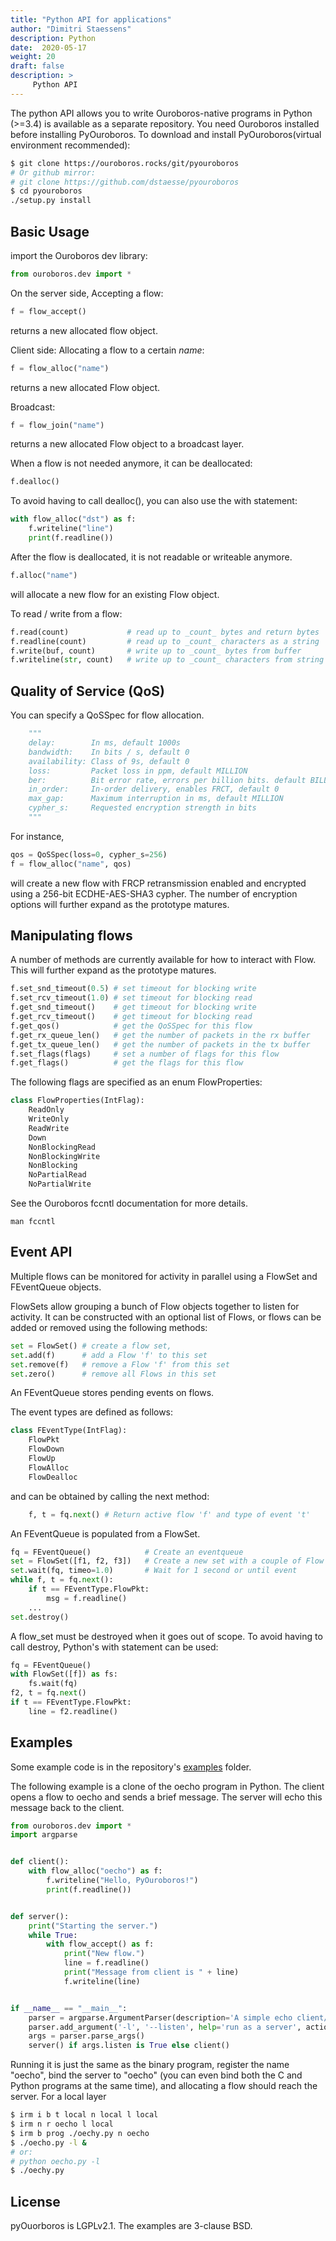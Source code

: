 ```yaml
---
title: "Python API for applications"
author: "Dimitri Staessens"
description: Python
date:  2020-05-17
weight: 20
draft: false
description: >
     Python API
---
```


The python API allows you to write Ouroboros-native programs in Python
(>=3.4) is available as a separate repository. You need Ouroboros
installed before installing PyOuroboros. To download and install
PyOuroboros(virtual environment recommended):

```sh
$ git clone https://ouroboros.rocks/git/pyouroboros
# Or github mirror:
# git clone https://github.com/dstaesse/pyouroboros
$ cd pyouroboros
./setup.py install
```

## Basic Usage

import the Ouroboros dev library:

```Python
from ouroboros.dev import *
```

On the server side, Accepting a flow:

```Python
f = flow_accept()
```

returns a new allocated flow object.

Client side: Allocating a flow to a certain _name_:

```Python
f = flow_alloc("name")
```
returns a new allocated Flow object.

Broadcast:

```Python
f = flow_join("name")
```

returns a new allocated Flow object to a broadcast layer.

When a flow is not needed anymore, it can be deallocated:

```Python
f.dealloc()
```

To avoid having to call dealloc(), you can also use the with
statement:

```Python
with flow_alloc("dst") as f:
    f.writeline("line")
    print(f.readline())
```

After the flow is deallocated, it is not readable or writeable
anymore.

```Python
f.alloc("name")
```

will allocate a new flow for an existing Flow object.

To read / write from a flow:

```Python
f.read(count)             # read up to _count_ bytes and return bytes
f.readline(count)         # read up to _count_ characters as a string
f.write(buf, count)       # write up to _count_ bytes from buffer
f.writeline(str, count)   # write up to _count_ characters from string
```

## Quality of Service (QoS)

You can specify a QoSSpec for flow allocation.
```Python
    """
    delay:        In ms, default 1000s
    bandwidth:    In bits / s, default 0
    availability: Class of 9s, default 0
    loss:         Packet loss in ppm, default MILLION
    ber:          Bit error rate, errors per billion bits. default BILLION
    in_order:     In-order delivery, enables FRCT, default 0
    max_gap:      Maximum interruption in ms, default MILLION
    cypher_s:     Requested encryption strength in bits
    """
```

For instance,

```Python
qos = QoSSpec(loss=0, cypher_s=256)
f = flow_alloc("name", qos)
```

will create a new flow with FRCP retransmission enabled and encrypted
using a 256-bit ECDHE-AES-SHA3 cypher. The number of encryption
options will further expand as the prototype matures.

## Manipulating flows

A number of methods are currently available for how to interact with
Flow. This will further expand as the prototype matures.

```Python
f.set_snd_timeout(0.5) # set timeout for blocking write
f.set_rcv_timeout(1.0) # set timeout for blocking read
f.get_snd_timeout()    # get timeout for blocking write
f.get_rcv_timeout()    # get timeout for blocking read
f.get_qos()            # get the QoSSpec for this flow
f.get_rx_queue_len()   # get the number of packets in the rx buffer
f.get_tx_queue_len()   # get the number of packets in the tx buffer
f.set_flags(flags)     # set a number of flags for this flow
f.get_flags()          # get the flags for this flow
```

The following flags are specified as an enum FlowProperties:

```Python
class FlowProperties(IntFlag):
    ReadOnly
    WriteOnly
    ReadWrite
    Down
    NonBlockingRead
    NonBlockingWrite
    NonBlocking
    NoPartialRead
    NoPartialWrite
```

See the Ouroboros fccntl documentation for more details.

```shell
man fccntl
```

## Event API

Multiple flows can be monitored for activity in parallel using a
FlowSet and FEventQueue objects.

FlowSets allow grouping a bunch of Flow objects together to listen for
activity. It can be constructed with an optional list of Flows, or
flows can be added or removed using the following methods:

```Python
set = FlowSet() # create a flow set,
set.add(f)      # add a Flow 'f' to this set
set.remove(f)   # remove a Flow 'f' from this set
set.zero()      # remove all Flows in this set
```

An FEventQueue stores pending events on flows.

The event types are defined as follows:
```Python
class FEventType(IntFlag):
    FlowPkt
    FlowDown
    FlowUp
    FlowAlloc
    FlowDealloc
```

and can be obtained by calling the next method:

```Python
    f, t = fq.next() # Return active flow 'f' and type of event 't'
```

An FEventQueue is populated from a FlowSet.

```Python
fq = FEventQueue()            # Create an eventqueue
set = FlowSet([f1, f2, f3])   # Create a new set with a couple of Flow objects
set.wait(fq, timeo=1.0)       # Wait for 1 second or until event
while f, t = fq.next():
    if t == FEventType.FlowPkt:
        msg = f.readline()
    ...
set.destroy()
```

A flow_set must be destroyed when it goes out of scope.
To avoid having to call destroy, Python's with statement can be used:

```Python
fq = FEventQueue()
with FlowSet([f]) as fs:
    fs.wait(fq)
f2, t = fq.next()
if t == FEventType.FlowPkt:
    line = f2.readline()
```

## Examples

Some example code is in the repository's
[examples](https://ouroboros.rocks/cgit/pyouroboros/tree/examples/) folder.

The following example is a clone of the oecho program in Python. The
client opens a flow to oecho and sends a brief message. The server
will echo this message back to the client.

```Python
from ouroboros.dev import *
import argparse


def client():
    with flow_alloc("oecho") as f:
        f.writeline("Hello, PyOuroboros!")
        print(f.readline())


def server():
    print("Starting the server.")
    while True:
        with flow_accept() as f:
            print("New flow.")
            line = f.readline()
            print("Message from client is " + line)
            f.writeline(line)


if __name__ == "__main__":
    parser = argparse.ArgumentParser(description='A simple echo client/server')
    parser.add_argument('-l', '--listen', help='run as a server', action='store_true')
    args = parser.parse_args()
    server() if args.listen is True else client()
```

Running it is just the same as the binary program, register the name
"oecho", bind the server to "oecho" (you can even bind both the C and
Python programs at the same time), and allocating a flow should reach
the server. For a local layer

```bash
$ irm i b t local n local l local
$ irm n r oecho l local
$ irm b prog ./oechy.py n oecho
$ ./oecho.py -l &
# or:
# python oecho.py -l
$ ./oechy.py
```

## License
pyOuorboros is LGPLv2.1. The examples are 3-clause BSD.